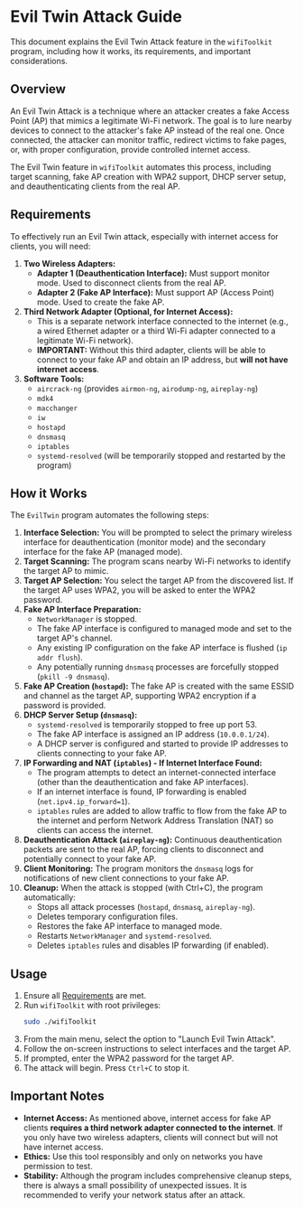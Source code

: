 # Evil Twin Attack Guide

This document explains the Evil Twin Attack feature in the `wifiToolkit` program, including how it works, its requirements, and important considerations.

## Overview

An Evil Twin Attack is a technique where an attacker creates a fake Access Point (AP) that mimics a legitimate Wi-Fi network. The goal is to lure nearby devices to connect to the attacker's fake AP instead of the real one. Once connected, the attacker can monitor traffic, redirect victims to fake pages, or, with proper configuration, provide controlled internet access.

The Evil Twin feature in `wifiToolkit` automates this process, including target scanning, fake AP creation with WPA2 support, DHCP server setup, and deauthenticating clients from the real AP.

## Requirements

To effectively run an Evil Twin attack, especially with internet access for clients, you will need:

1.  **Two Wireless Adapters:**
    *   **Adapter 1 (Deauthentication Interface):** Must support monitor mode. Used to disconnect clients from the real AP.
    *   **Adapter 2 (Fake AP Interface):** Must support AP (Access Point) mode. Used to create the fake AP.
2.  **Third Network Adapter (Optional, for Internet Access):**
    *   This is a separate network interface connected to the internet (e.g., a wired Ethernet adapter or a third Wi-Fi adapter connected to a legitimate Wi-Fi network).
    *   **IMPORTANT:** Without this third adapter, clients will be able to connect to your fake AP and obtain an IP address, but **will not have internet access**.
3.  **Software Tools:**
    *   `aircrack-ng` (provides `airmon-ng`, `airodump-ng`, `aireplay-ng`)
    *   `mdk4`
    *   `macchanger`
    *   `iw`
    *   `hostapd`
    *   `dnsmasq`
    *   `iptables`
    *   `systemd-resolved` (will be temporarily stopped and restarted by the program)

## How it Works

The `EvilTwin` program automates the following steps:

1.  **Interface Selection:** You will be prompted to select the primary wireless interface for deauthentication (monitor mode) and the secondary interface for the fake AP (managed mode).
2.  **Target Scanning:** The program scans nearby Wi-Fi networks to identify the target AP to mimic.
3.  **Target AP Selection:** You select the target AP from the discovered list. If the target AP uses WPA2, you will be asked to enter the WPA2 password.
4.  **Fake AP Interface Preparation:**
    *   `NetworkManager` is stopped.
    *   The fake AP interface is configured to managed mode and set to the target AP's channel.
    *   Any existing IP configuration on the fake AP interface is flushed (`ip addr flush`).
    *   Any potentially running `dnsmasq` processes are forcefully stopped (`pkill -9 dnsmasq`).
5.  **Fake AP Creation (`hostapd`):** The fake AP is created with the same ESSID and channel as the target AP, supporting WPA2 encryption if a password is provided.
6.  **DHCP Server Setup (`dnsmasq`):**
    *   `systemd-resolved` is temporarily stopped to free up port 53.
    *   The fake AP interface is assigned an IP address (`10.0.0.1/24`).
    *   A DHCP server is configured and started to provide IP addresses to clients connecting to your fake AP.
7.  **IP Forwarding and NAT (`iptables`) - If Internet Interface Found:**
    *   The program attempts to detect an internet-connected interface (other than the deauthentication and fake AP interfaces).
    *   If an internet interface is found, IP forwarding is enabled (`net.ipv4.ip_forward=1`).
    *   `iptables` rules are added to allow traffic to flow from the fake AP to the internet and perform Network Address Translation (NAT) so clients can access the internet.
8.  **Deauthentication Attack (`aireplay-ng`):** Continuous deauthentication packets are sent to the real AP, forcing clients to disconnect and potentially connect to your fake AP.
9.  **Client Monitoring:** The program monitors the `dnsmasq` logs for notifications of new client connections to your fake AP.
10. **Cleanup:** When the attack is stopped (with Ctrl+C), the program automatically:
    *   Stops all attack processes (`hostapd`, `dnsmasq`, `aireplay-ng`).
    *   Deletes temporary configuration files.
    *   Restores the fake AP interface to managed mode.
    *   Restarts `NetworkManager` and `systemd-resolved`.
    *   Deletes `iptables` rules and disables IP forwarding (if enabled).

## Usage

1.  Ensure all [Requirements](#requirements) are met.
2.  Run `wifiToolkit` with root privileges:
    ```bash
    sudo ./wifiToolkit
    ```
3.  From the main menu, select the option to "Launch Evil Twin Attack".
4.  Follow the on-screen instructions to select interfaces and the target AP.
5.  If prompted, enter the WPA2 password for the target AP.
6.  The attack will begin. Press `Ctrl+C` to stop it.

## Important Notes

*   **Internet Access:** As mentioned above, internet access for fake AP clients **requires a third network adapter connected to the internet**. If you only have two wireless adapters, clients will connect but will not have internet access.
*   **Ethics:** Use this tool responsibly and only on networks you have permission to test.
*   **Stability:** Although the program includes comprehensive cleanup steps, there is always a small possibility of unexpected issues. It is recommended to verify your network status after an attack.
